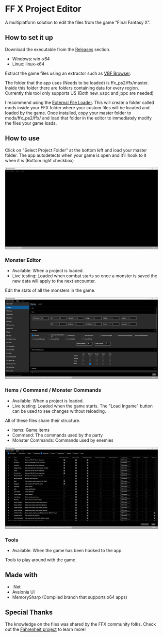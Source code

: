 # FF X Project Editor

A multiplatform solution to edit the files from the game "Final Fantasy X".

## How to set it up

Download the executable from the [Releases](https://github.com/osdanova/FFXProjectEditor/releases) section.

* Windows: win-x64
* Linux: linux-x64

Extract the game files using an extractor such as [VBF Browser](https://www.nexusmods.com/finalfantasy12/mods/3).

The folder that the app uses (Needs to be loaded) is ffx_ps2/ffx/master. Inside this folder there are folders containing data for every region. Currently this tool only supports US (Both new_uspc and jppc are needed)

I recommend using the [External File Loader](https://www.nexusmods.com/finalfantasyxx2hdremaster/mods/150). This will create a folder called mods inside your FFX folder where your custom files will be located and loaded by the game. Once installed, copy your master folder to mods/ffx_ps2/ffx/ and load that folder in the editor to immediately modify the files your game loads.

## How to use

Click on "Select Project Folder" at the bottom left and load your master folder. The app autodetects when your game is open and it'll hook to it when it is (Bottom right checkbox)

<img src="ReadmeAssets/MainWIndow.png" width="700"/>

### Monster Editor

* Available: When a project is loaded.
* Live testing: Loaded when combat starts so once a monster is saved the new data will apply to the next encounter.

Edit the stats of all the monsters in the game. 

<img src="ReadmeAssets/MonsterEditor.png" width="700"/>

### Items / Command / Monster Commands

* Available: When a project is loaded.
* Live testing: Loaded when the game starts. The "Load Ingame" button can be used to see changes without reloading.

All of these files share their structure.

* Items: Game items
* Command: The commands used by the party
* Monster Commands: Commands used by enemies

<img src="ReadmeAssets/KernelItem.png" width="700"/>

### Tools

* Available: When the game has been hooked to the app.

Tools to play around with the game.

## Made with

* .Net
* Avalonia UI
* MemorySharp (Compiled branch that supports x64 apps)

## Special Thanks

The knowledge on the files was shared by the FFX community folks. Check out the [Fahrenheit project](https://github.com/peppy-enterprises/fahrenheit/tree/main) to learn more!